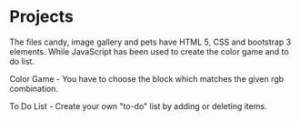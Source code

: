 # Projects

The files candy, image gallery and pets have HTML 5, CSS and bootstrap 3 elements.
While JavaScript has been used to create the color game and to do list.

Color Game - You have to choose the block which matches the given rgb combination. 

To Do List - Create your own "to-do" list by adding or deleting items.
